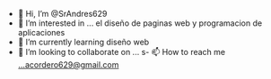 - 👋 Hi, I’m @SrAndres629
- 👀 I’m interested in ... el diseño de paginas web y  programacion de aplicaciones
- 🌱 I’m currently learning diseño web
- 💞️ I’m looking to collaborate on ...
s- 📫 How to reach me ...acordero629@gmail.com

<!---
SrAndres629/SrAndres629 is a ✨ special ✨ repository because its `README.md` (this file) appears on your GitHub profile.
You can click the Preview link to take a look at your changes.
--->
